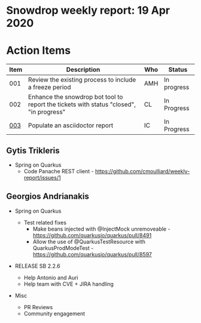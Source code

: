 # Snowdrop weekly report: 19 Apr 2020

# Action Items

| Item                                        | Description                                                                             | Who | Status      |
| ------------------------------------------- | --------------------------------------------------------------------------------------- | --- | ----------- |
| 001                                         | Review the existing process to include a freeze period                                  | AMH | In progress |
| 002                                         | Enhance the snowdrop bot tool to report the tickets with status "closed", "in progress" | CL  | In Progress |
| [003](https://github.com/snowdrop/issues/3) | Populate an asciidoctor report                                                          | IC  | In Progress |


## Gytis Trikleris

 - Spring on Quarkus
   - Code Panache REST client - <https://github.com/cmoulliard/weekly-report/issues/1>

## Georgios Andrianakis

- Spring on Quarkus
    - Test related fixes
        - Make beans injected with @InjectMock unremoveable - <https://github.com/quarkusio/quarkus/pull/8491>
        - Allow the use of @QuarkusTestResource with QuarkusProdModeTest - <https://github.com/quarkusio/quarkus/pull/8597>

- RELEASE SB 2.2.6
    - Help Antonio and Auri
    - Help team with CVE + JIRA handling
- Misc
    - PR Reviews
    - Community engagement